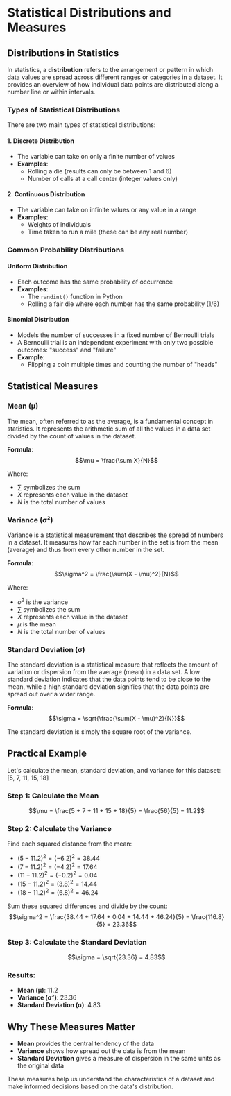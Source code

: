 # Statistical Distributions and Measures

## Distributions in Statistics

In statistics, a **distribution** refers to the arrangement or pattern in which data values are spread across different ranges or categories in a dataset. It provides an overview of how individual data points are distributed along a number line or within intervals.

### Types of Statistical Distributions

There are two main types of statistical distributions:

#### 1. Discrete Distribution
- The variable can take on only a finite number of values
- **Examples**: 
  - Rolling a die (results can only be between 1 and 6)
  - Number of calls at a call center (integer values only)

#### 2. Continuous Distribution
- The variable can take on infinite values or any value in a range
- **Examples**: 
  - Weights of individuals
  - Time taken to run a mile (these can be any real number)

### Common Probability Distributions

#### Uniform Distribution
- Each outcome has the same probability of occurrence
- **Examples**:
  - The `randint()` function in Python
  - Rolling a fair die where each number has the same probability (1/6)

#### Binomial Distribution
- Models the number of successes in a fixed number of Bernoulli trials
- A Bernoulli trial is an independent experiment with only two possible outcomes: "success" and "failure"
- **Example**: 
  - Flipping a coin multiple times and counting the number of "heads"

## Statistical Measures

### Mean (μ)

The mean, often referred to as the average, is a fundamental concept in statistics. It represents the arithmetic sum of all the values in a data set divided by the count of values in the dataset.

**Formula**: 
$$\mu = \frac{\sum X}{N}$$

Where:
- $\sum$ symbolizes the sum
- $X$ represents each value in the dataset
- $N$ is the total number of values

### Variance (σ²)

Variance is a statistical measurement that describes the spread of numbers in a dataset. It measures how far each number in the set is from the mean (average) and thus from every other number in the set.

**Formula**:
$$\sigma^2 = \frac{\sum(X - \mu)^2}{N}$$

Where:
- $\sigma^2$ is the variance
- $\sum$ symbolizes the sum
- $X$ represents each value in the dataset
- $\mu$ is the mean
- $N$ is the total number of values

### Standard Deviation (σ)

The standard deviation is a statistical measure that reflects the amount of variation or dispersion from the average (mean) in a data set. A low standard deviation indicates that the data points tend to be close to the mean, while a high standard deviation signifies that the data points are spread out over a wider range.

**Formula**:
$$\sigma = \sqrt{\frac{\sum(X - \mu)^2}{N}}$$

The standard deviation is simply the square root of the variance.

## Practical Example

Let's calculate the mean, standard deviation, and variance for this dataset: [5, 7, 11, 15, 18]

### Step 1: Calculate the Mean
$$\mu = \frac{5 + 7 + 11 + 15 + 18}{5} = \frac{56}{5} = 11.2$$

### Step 2: Calculate the Variance

Find each squared distance from the mean:
- $(5 - 11.2)^2 = (-6.2)^2 = 38.44$
- $(7 - 11.2)^2 = (-4.2)^2 = 17.64$
- $(11 - 11.2)^2 = (-0.2)^2 = 0.04$
- $(15 - 11.2)^2 = (3.8)^2 = 14.44$
- $(18 - 11.2)^2 = (6.8)^2 = 46.24$

Sum these squared differences and divide by the count:
$$\sigma^2 = \frac{38.44 + 17.64 + 0.04 + 14.44 + 46.24}{5} = \frac{116.8}{5} = 23.36$$

### Step 3: Calculate the Standard Deviation
$$\sigma = \sqrt{23.36} = 4.83$$

### Results:
- **Mean (μ)**: 11.2
- **Variance (σ²)**: 23.36
- **Standard Deviation (σ)**: 4.83

## Why These Measures Matter

- **Mean** provides the central tendency of the data
- **Variance** shows how spread out the data is from the mean
- **Standard Deviation** gives a measure of dispersion in the same units as the original data

These measures help us understand the characteristics of a dataset and make informed decisions based on the data's distribution.
